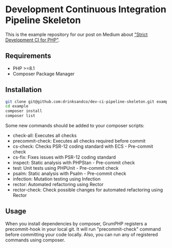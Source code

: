 Development Continuous Integration Pipeline Skeleton
=============================

This is the example repository for our post on Medium about ["Strict Development CI for PHP"](https://uvinum.engineering/strict-development-ci-for-php-20d2262c95f7).

## Requirements

* PHP >=8.1
* Composer Package Manager

## Installation

```bash
git clone git@github.com:drinksandco/dev-ci-pipeline-skeleton.git example
cd example
composer install
composer list
```

Some new commands should be added to your composer scripts:

* check-all: Executes all checks
* precommit-check: Executes all checks required before commit 
* cs-check: Checks PSR-12 coding standard with ECS - Pre-commit check
* cs-fix:  Fixes issues with PSR-12 coding standard
* inspect: Static analysis with PHPStan - Pre-commit check
* test: Unit tests using PHPUnit - Pre-commit check
* psalm: Static analysis with Psalm - Pre-commit check
* infection: Mutation testing using Infection
* rector: Automated refactoring using Rector
* rector-check: Check possible changes for automated refactoring using Rector

## Usage

When you install dependencies by composer, GrumPHP registers a precommit-hook in your local git. 
It will run "precommit-check" command before committing your code locally. Also, you can run any of registered commands using composer.
